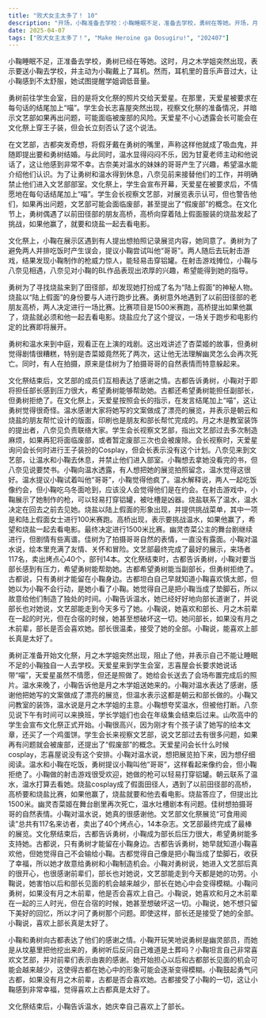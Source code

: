 ```yaml
---
title: "败犬女主太多了！ 10"
description: "开场，小鞠准备去学校：小鞠睡眠不足，准备去学校，勇树在等她。开场，月之木出现：月之木学姐突然出现，说要送小鞠去学校，并给小鞠戴上了耳机。开场，音乐太大：耳机里的音乐声音太大，小鞠觉得不太好。学生会室，天爱星：天爱星在学生会室，勇树前去送文化祭的照片。学生会室，必须说喵：天爱星被要求说话后面必须加“喵”。学生会室，会长视察：学生会长志喜屋前来视察文化祭准备情况，并暗示文艺部再出问题可能面临废部。学生会室，王子装：天爱星透露会长可能会穿王子装，但会长否认了。文艺部，吸血鬼：古都给勇树戴上了假牙，说这样勇树就变成吸血鬼了，并说要和勇树结婚。文艺部，甘夏老师：温水说甘夏老师和他说话了，他觉得很不幸。文艺部，妹妹：古奈美想让温水介绍他妹妹的哥哥给她认识。文艺部，八奈见：八奈见来换班，让勇树和温水去休息，并禁止他们去部室。文化祭，拍照：小鞠遇到有人想拍照记录展览内容。文化祭，哥哥：勇树提议小鞠叫他“哥哥”，避免误会。文化祭，射击游戏：两人玩射击游戏，发现小鞠做的枪威力很大。文化祭，腐女：小鞠和射击游戏摊位的八奈见相遇，八奈见对小鞠的BL作品很感兴趣。田径部，烧盐：勇树去找烧盐，发现她在田径部。田径部，陆上假面：烧盐打扮成“陆上假面”，要和人比赛跑步。田径部，高桥：勇树遇到了以前田径部的朋友高桥，两人决定比赛跑步。田径部，比赛：两人比赛1500米，如果高桥赢了，烧盐要和他去看电影。中庭，幽灵：勇树和温水在中庭观看表演。中庭，杏菜姬：表演的剧情是杏菜姬死了两次，勇树觉得剧本很差。文化祭结束，感谢：文化祭结束后，文艺部的成员们互相感谢。文化祭结束，部长：古都说小鞠对要当部长感到有压力，希望勇树能帮助她。文化祭结束，副部长：古都希望勇树能当副部长，但勇树拒绝了。部长的心意，坏女人：古都告诉勇树，她早就知道小鞠喜欢他，但她觉得自己不会输给小鞠。部长的心意，垫脚石：古都觉得自己像是把小鞠当成了垫脚石，收获了幸福，所以她才故意给勇树和小鞠制造机会。告别，道谢：小鞠和勇树向古都道谢。告别，土葬：小鞠说勇树是幽灵部员，是她把他从墓里挖出来的，勇树反问自己是土葬吗。告别，喜欢：小鞠说自己很喜欢文艺部，也很感谢前辈们。告别，部长会变淡：小鞠担心以后和部长见面的机会会越来越少，部长在她心中的形象会变淡。告别，告白：小鞠问古都，如果没有月之木前辈，古都会不会喜欢她。告别，接受：古都接受了小鞠的一切，小鞠觉得喜欢上古都真是太好了。结尾，喜欢：小鞠说自己喜欢部长。"
date: 2025-04-07
tags: ["败犬女主太多了！", "Make Heroine ga Oosugiru!", "202407"]
---
```


小鞠睡眠不足，正准备去学校，勇树已经在等她。这时，月之木学姐突然出现，表示要送小鞠去学校，并主动为小鞠戴上了耳机。然而，耳机里的音乐声音过大，让小鞠感到不太舒服，她试图提醒学姐调低音量。

勇树前往学生会室，目的是将文化祭的照片交给天爱星。在那里，天爱星被要求在每句话的结尾加上“喵”。学生会长志喜屋突然出现，视察文化祭的准备情况，并暗示文艺部如果再出问题，可能面临被废部的风险。天爱星不小心透露会长可能会在文化祭上穿王子装，但会长立刻否认了这个说法。

在文艺部，古都突发奇想，将假牙戴在勇树的嘴里，声称这样他就成了吸血鬼，并随即提出要和勇树结婚。与此同时，温水显得闷闷不乐，因为甘夏老师主动和他说话了，这让他感到非常不幸。古奈美对温水的妹妹的哥哥产生了兴趣，希望温水能介绍他们认识。为了让勇树和温水得到休息，八奈见前来接替他们的工作，并明确禁止他们进入文艺部部室。文化祭上，学生会宣布开幕，天爱星在被要求后，不情愿地在每句话结尾加上“喵”。学生会长视察文艺部，对展览表示认可，但也警告他们，如果再出问题，文艺部可能会面临废部，甚至提出了“假废部”的概念。在文化节上，勇树偶遇了以前田径部的朋友高桥，高桥向穿着陆上假面服装的烧盐发起了挑战，如果他赢了，就要和烧盐一起去看电影。

文化祭上，小鞠在展示区遇到有人提出想拍照记录展览内容，她同意了。勇树为了避免两人并排吃饭时产生误会，提议小鞠尝试叫他“哥哥”。两人随后去玩射击游戏，结果发现小鞠制作的枪威力惊人，能轻易击穿铝罐。在射击游戏摊位，小鞠与八奈见相遇，八奈见对小鞠的BL作品表现出浓厚的兴趣，希望能得到她的指导。

勇树为了寻找烧盐来到了田径部，却发现她打扮成了名为“陆上假面”的神秘人物。烧盐以“陆上假面”的身份要与人进行跑步比赛。勇树意外地遇到了以前田径部的老朋友高桥，两人决定进行一场比赛。比赛项目是1500米赛跑，高桥提出如果他赢了，烧盐就必须和他一起去看电影。烧盐应允了这个提议，一场关于跑步和电影约定的比赛即将展开。

勇树和温水来到中庭，观看正在上演的戏剧。这出戏讲述了杏菜姬的故事，但勇树觉得剧情很糟糕，特别是杏菜姬竟然死了两次，这让他无法理解幽灵怎么会再次死亡。同时，有人在拍摄，原来是佳树为了拍摄哥哥的自然表情而特意躲起来。

文化祭结束后，文艺部的成员们互相表达了感谢之情。古都告诉勇树，小鞠对于即将担任部长感到压力很大，希望勇树能够帮助她。古都还希望勇树能担任副部长，但勇树拒绝了。在文化祭上，天爱星按照会长的指示，在发言结尾加上“喵”，这让勇树觉得很奇怪。温水感谢大家将她写的文案做成了漂亮的展览，并表示是朝云和烧盐的朋友帮忙设计的版面，印刷也是朋友和部长帮忙完成的。月之木是教室装饰的提出者，八奈见负责联络大家。学生会长视察文艺部，指出文艺部过去多次制造麻烦，如果再犯将面临废部，或者暂定废部三次也会被废除。会长视察时，天爱星询问会长何时进行王子装扮的Cosplay，但会长表示没有这个计划。八奈见来到文艺部，让温水和小鞠去休息，并禁止他们进入部室。小鞠想去拿她没看完的书，但八奈见说要焚书。小鞠向温水透露，有人想把她的展览拍照留念，温水觉得这很好。温水提议小鞠试着叫他“哥哥”，小鞠觉得他疯了。温水解释说，两人一起吃饭像约会，但小鞠吃乌冬面呛到，应该没人会觉得他们是在约会。在射击游戏中，小鞠展示了她制作的枪，可以轻易打穿铝罐，被吐槽是凶器。烧盐联系了温水，温水决定在回去之前去见她。烧盐以陆上假面的形象出现，并提供挑战菜单，其中一项是和陆上假面女士进行100米赛跑。高桥出现，表示要挑战温水，如果他赢了，希望和烧盐一起去看电影。最终决定进行1500米比赛。幽灵杏菜公主的舞台剧继续进行，但剧情有些离谱。佳树为了拍摄哥哥自然的表情，一直没有露面。小鞠对温水说，绘本里充满了友情、关怀和冒险。文艺部最终完成了最好的展示，来场者117名，卖出烤点心40个，部刊14本。文化祭结束时，古都告诉勇树，小鞠对要当部长感到有压力，希望勇树能帮助她。古都希望勇树能当副部长，但勇树拒绝了。古都说，只有勇树才能留在小鞠身边。古都坦白自己早就知道小鞠喜欢慎太郎，但她以为小鞠不会行动，是她小看了小鞠。她觉得自己是把小鞠当成了垫脚石，所以故意给他们制造了独处的时间。小鞠告诉温水，她已经好好地向部长道谢了，并说部长也对她说，文艺部能走到今天多亏了她。小鞠说，她喜欢和部长、月之木前辈在一起的时光，但在合宿的时候，她甚至想破坏这一切。她问部长，如果没有月之木前辈，部长是否会喜欢她。部长很温柔，接受了她的全部。小鞠说，能喜欢上部长真是太好了。

勇树正准备开始文化祭，月之木学姐突然出现，阻止了他，并表示自己不能让睡眠不足的小鞠独自一人去学校。天爱星来到学生会室，志喜屋会长要求她说话带“喵”，天爱星虽然不情愿，但还是照做了。她给会长送去了会场布置完成后的照片。温水来晚了，小鞠告诉他是月之木学姐送她来的。小鞠对温水表达了感谢，感谢他把她写的文案做成了漂亮的展览，但温水表示这都是朝云和部长做的。小鞠又问教室的装饰，温水说是月之木学姐的主意。小鞠想夸奖温水，但被他打断。八奈见说下午有时间可以来换班，学长学姐们也会在年级集会结束后过来。山吹高中的学生会宣布文化祭正式开始。小鞠很高兴，因为刚才有个孩子读了她写的绘本文章，还买了一个鸡蛋饼。学生会长来视察文艺部，说文艺部过去有很多问题，如果再有问题就会被废部，还提出了“假废部”的概念。天爱星问会长什么时候cosplay，志喜屋说没有这个安排。小鞠对温水说，想把展览拍下来，因为想仔细阅读。温水和小鞠在吃饭，勇树提议小鞠叫他“哥哥”，这样看起来像约会，但小鞠拒绝了。小鞠做的射击游戏很受欢迎，她做的枪可以轻易打穿铝罐。朝云联系了温水，温水打算去看她。烧盐cosplay成了假面田径人，遇到了以前田径部的高桥，高桥要和烧盐比赛，如果他赢了，烧盐就要和他去看电影。烧盐答应了，但提出比1500米。幽灵杏菜姬在舞台剧里再次死亡，温水吐槽剧本有问题。佳树想拍摄哥哥的自然表情。小鞠对温水说，她真的很感谢他。文艺部文化祭展览“可食用阅读”总共有117名来访者，卖出了40个烤点心，14本杂志。文艺部最终完成了最棒的展览。文化祭结束后，古都告诉勇树，小鞠成为部长后压力很大，希望勇树能多支持她。古都说，只有勇树才能留在小鞠身边。古都告诉勇树，她早就知道小鞠喜欢他，但她觉得自己不会输给小鞠。古都觉得自己像是把小鞠当成了垫脚石，收获了幸福，所以她才故意给勇树和小鞠制造机会。小鞠对勇树说，她进入文艺部后真的很开心，也很感谢前辈们，部长也对她说，文艺部能走到今天都是她的功劳。小鞠说，她害怕以后和部长见面的机会越来越少，部长在她心中会变得模糊。小鞠问勇树，如果没有月之木前辈，他是否会喜欢上自己。小鞠说，她喜欢和月之木前辈在一起的三人时光，但在合宿的时候，她甚至想破坏这一切。小鞠说，她不想只留下美好的回忆，所以才问了勇树那个问题。即使这样，部长还是接受了她的全部。小鞠说，喜欢上部长真是太好了。

小鞠和勇树向古都表达了他们的感谢之情。小鞠开玩笑地说勇树是幽灵部员，而她是从坟墓里把他挖出来的，勇树听后反问自己难道是土葬吗？小鞠坦言自己非常喜欢文艺部，并对前辈们表示由衷的感谢。她开始担心以后和古都部长见面的机会可能会越来越少，这使得古都在她心中的形象可能会逐渐变得模糊。小鞠鼓起勇气问古都，如果没有月之木前辈，古都是否会喜欢她。古都接受了小鞠的一切，这让小鞠感到非常幸福，觉得喜欢上古都真是太好了。

文化祭结束后，小鞠告诉温水，她庆幸自己喜欢上了部长。